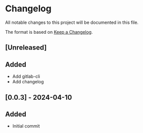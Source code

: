 # Changelog

All notable changes to this project will be documented in this file.

The format is based on [Keep a Changelog](https://keepachangelog.com/en/1.0.0/).

## [Unreleased]

## Added

- Add gitlab-cli
- Add changelog

## [0.0.3] - 2024-04-10

## Added

- Initial commit
